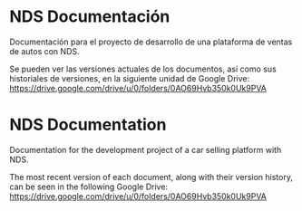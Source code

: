 # NDS Documentación
Documentación para el proyecto de desarrollo de una plataforma de ventas de autos con NDS.

Se pueden ver las versiones actuales de los documentos, así como sus historiales de versiones, en la siguiente unidad de Google Drive: https://drive.google.com/drive/u/0/folders/0AO69Hvb350k0Uk9PVA

# NDS Documentation
Documentation for the development project of a car selling platform with NDS.

The most recent version of each document, along with their version history, can be seen in the following Google Drive: https://drive.google.com/drive/u/0/folders/0AO69Hvb350k0Uk9PVA
